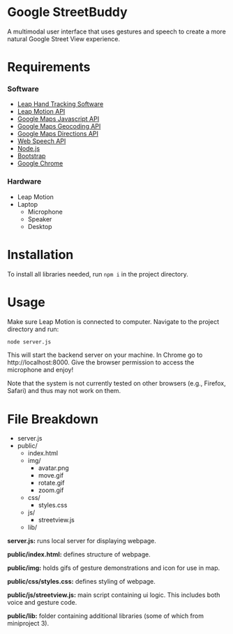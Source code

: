 # **Google StreetBuddy**

A multimodal user interface that uses gestures and speech to create a more natural Google Street View experience.

#  Requirements
### Software
* [Leap Hand Tracking Software](https://developer.leapmotion.com/tracking-software-download)
* [Leap Motion API](https://developer-archive.leapmotion.com/documentation/javascript/api/Leap_Classes.html)
* [Google Maps Javascript API](https://developers.google.com/maps/documentation/javascript/overview)
* [Google Maps Geocoding API](https://developers.google.com/maps/documentation/geocoding/overview)
* [Google Maps Directions API](https://developers.google.com/maps/documentation/directions/overview)
* [Web Speech API](https://developer.mozilla.org/en-US/docs/Web/API/Web_Speech_API)
* [Node.js](https://nodejs.org/en/)
* [Bootstrap](https://getbootstrap.com/)
* [Google Chrome](https://www.google.com/chrome/index.html)

### Hardware
* Leap Motion
* Laptop 
  * Microphone
  * Speaker
  * Desktop

# Installation
To install all libraries needed, run `npm i` in the project directory.

# Usage
Make sure Leap Motion is connected to computer. Navigate to the project directory and run:
```bash
node server.js
```
This will start the backend server on your machine. In Chrome go to http://localhost:8000. Give the browser permission to access the microphone and enjoy!

Note that the system is not currently tested on other browsers (e.g., Firefox, Safari) and thus may not work on them.

# File Breakdown
* server.js
* public/
    * index.html
    * img/
        * avatar.png
        * move.gif
        * rotate.gif
        * zoom.gif
    * css/
        * styles.css
    * js/
        * streetview.js
    * lib/

**server.js:** runs local server for displaying webpage.

**public/index.html:** defines structure of webpage.

**public/img:** holds gifs of gesture demonstrations and icon for use in map.

**public/css/styles.css:** defines styling of webpage.

**public/js/streetview.js:** main script containing ui logic. This includes both voice and gesture code.

**public/lib:** folder containing additional libraries (some of which from miniproject 3).
